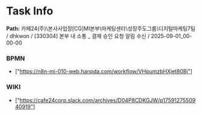# Task Info

**Path:** 카페24(주)\본사사업장\[CG]MI본부\마케팅센터\성장주도그룹\디지털마케팅7팀 / dhkwon / [330304] 본부 내 소통 _ 결재 승인 요청 알림 수신 / 2025-09-01_00-00-00

### BPMN
- ["https://n8n-mi-010-web.hanpda.com/workflow/VHpumzbHXjet80Bj"]

### WIKI
- ["https://cafe24corp.slack.com/archives/D04P8CDKGJW/p1759127550940919"]

